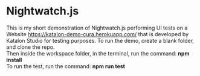 # Nightwatch.js
This is my short demonstration of Nightwatch.js performing UI tests on a Website https://katalon-demo-cura.herokuapp.com/ that is developed by Katalon Studio for testing purposes. 
To run the demo, create a blank folder, and clone the repo.  
Then inside the workspace folder, in the terminal, run the command: **npm install**  
To run the test, run the command: **npm run test**

